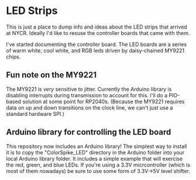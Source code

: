# LED Strips
This is just a place to dump info and ideas about the LED strips that arrived at NYCR. Ideally I'd like to resuse the controller boards that came with them.

I've started documenting the controller board. The LED boards are a series of warm white, cool white, and RGB leds driven by daisy-chained MY9221 chips.

## Fun note on the MY9221

The MY9221 is _very_ sensitive to jitter. Currently the Arduino library is disabling interrupts during transmission to account for this. I'll do a PIO-based solution at some point for RP2040s. (Because the MY9221 requires data on up and down transitions on the clock line, we can't just use a standard hardware SPI.)

## Arduino library for controlling the LED board

This repository now includes an Arduino library! The simplest way to install it is to copy the "ColorSpike_LED" directory in the Arduino folder into your local Arduino library folder. It includes a simple example that will exercise the red, green, and blue LEDs. If you're using a 3.3V micrcontroller (which is most of them nowadays) be sure to use some form of 3.3V->5V level shifter.
